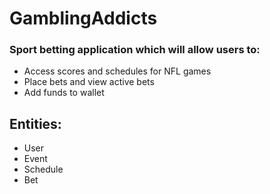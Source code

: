 # GamblingAddicts

### Sport betting application which will allow users to:
* Access scores and schedules for NFL games
* Place bets and view active bets
* Add funds to wallet

## Entities:
* User
* Event
* Schedule
* Bet
